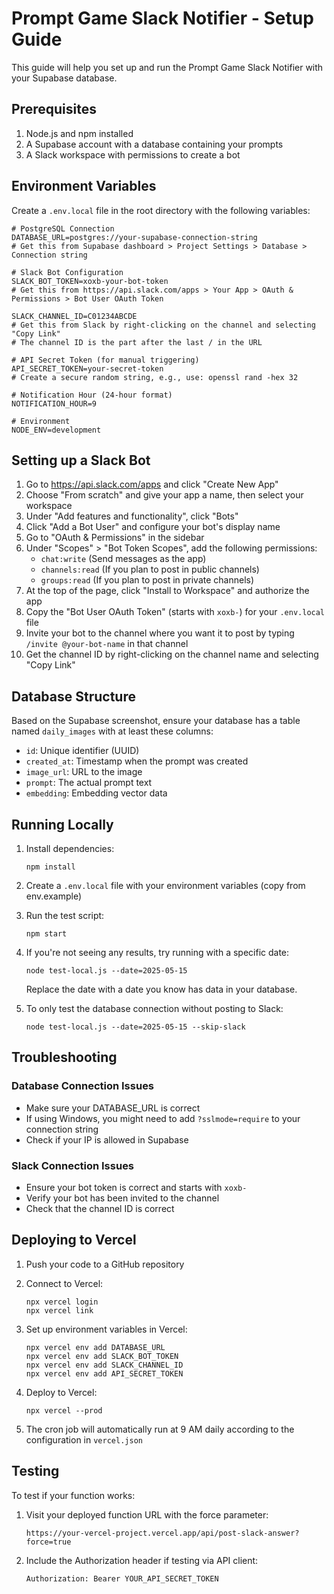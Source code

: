 # Prompt Game Slack Notifier - Setup Guide

This guide will help you set up and run the Prompt Game Slack Notifier with your Supabase database.

## Prerequisites

1. Node.js and npm installed
2. A Supabase account with a database containing your prompts
3. A Slack workspace with permissions to create a bot

## Environment Variables

Create a `.env.local` file in the root directory with the following variables:

```
# PostgreSQL Connection
DATABASE_URL=postgres://your-supabase-connection-string
# Get this from Supabase dashboard > Project Settings > Database > Connection string

# Slack Bot Configuration
SLACK_BOT_TOKEN=xoxb-your-bot-token
# Get this from https://api.slack.com/apps > Your App > OAuth & Permissions > Bot User OAuth Token

SLACK_CHANNEL_ID=C01234ABCDE
# Get this from Slack by right-clicking on the channel and selecting "Copy Link"
# The channel ID is the part after the last / in the URL

# API Secret Token (for manual triggering)
API_SECRET_TOKEN=your-secret-token
# Create a secure random string, e.g., use: openssl rand -hex 32

# Notification Hour (24-hour format)
NOTIFICATION_HOUR=9

# Environment
NODE_ENV=development
```

## Setting up a Slack Bot

1. Go to https://api.slack.com/apps and click "Create New App"
2. Choose "From scratch" and give your app a name, then select your workspace
3. Under "Add features and functionality", click "Bots"
4. Click "Add a Bot User" and configure your bot's display name
5. Go to "OAuth & Permissions" in the sidebar
6. Under "Scopes" > "Bot Token Scopes", add the following permissions:
   - `chat:write` (Send messages as the app)
   - `channels:read` (If you plan to post in public channels)
   - `groups:read` (If you plan to post in private channels)
7. At the top of the page, click "Install to Workspace" and authorize the app
8. Copy the "Bot User OAuth Token" (starts with `xoxb-`) for your `.env.local` file
9. Invite your bot to the channel where you want it to post by typing `/invite @your-bot-name` in that channel
10. Get the channel ID by right-clicking on the channel name and selecting "Copy Link"

## Database Structure

Based on the Supabase screenshot, ensure your database has a table named `daily_images` with at least these columns:
- `id`: Unique identifier (UUID)
- `created_at`: Timestamp when the prompt was created
- `image_url`: URL to the image 
- `prompt`: The actual prompt text
- `embedding`: Embedding vector data

## Running Locally

1. Install dependencies:
   ```
   npm install
   ```

2. Create a `.env.local` file with your environment variables (copy from env.example)

3. Run the test script:
   ```
   npm start
   ```

4. If you're not seeing any results, try running with a specific date:
   ```
   node test-local.js --date=2025-05-15
   ```
   
   Replace the date with a date you know has data in your database.

5. To only test the database connection without posting to Slack:
   ```
   node test-local.js --date=2025-05-15 --skip-slack
   ```

## Troubleshooting

### Database Connection Issues
- Make sure your DATABASE_URL is correct
- If using Windows, you might need to add `?sslmode=require` to your connection string
- Check if your IP is allowed in Supabase

### Slack Connection Issues
- Ensure your bot token is correct and starts with `xoxb-`
- Verify your bot has been invited to the channel
- Check that the channel ID is correct

## Deploying to Vercel

1. Push your code to a GitHub repository

2. Connect to Vercel:
   ```
   npx vercel login
   npx vercel link
   ```

3. Set up environment variables in Vercel:
   ```
   npx vercel env add DATABASE_URL
   npx vercel env add SLACK_BOT_TOKEN
   npx vercel env add SLACK_CHANNEL_ID
   npx vercel env add API_SECRET_TOKEN
   ```

4. Deploy to Vercel:
   ```
   npx vercel --prod
   ```

5. The cron job will automatically run at 9 AM daily according to the configuration in `vercel.json`

## Testing

To test if your function works:

1. Visit your deployed function URL with the force parameter:
   ```
   https://your-vercel-project.vercel.app/api/post-slack-answer?force=true
   ```
   
2. Include the Authorization header if testing via API client:
   ```
   Authorization: Bearer YOUR_API_SECRET_TOKEN
   ``` 